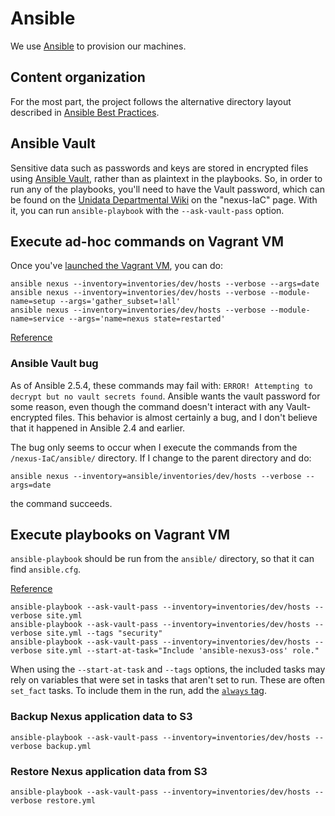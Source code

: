 # Ansible

We use [Ansible](https://www.ansible.com/) to provision our machines.

## Content organization

For the most part, the project follows the alternative directory layout described in
[Ansible Best Practices](http://docs.ansible.com/ansible/playbooks_best_practices.html#alternative-directory-layout).

## Ansible Vault

Sensitive data such as passwords and keys are stored in encrypted files using [Ansible Vault](
http://docs.ansible.com/ansible/latest/playbooks_vault.html), rather than as plaintext in the playbooks.
So, in order to run any of the playbooks, you'll need to have the Vault password, which can be found on the
[Unidata Departmental Wiki](https://wiki.ucar.edu/display/unidata/Home) on the "nexus-IaC" page.
With it, you can run `ansible-playbook` with the `--ask-vault-pass` option.

## Execute ad-hoc commands on Vagrant VM

Once you've [launched the Vagrant VM](../README.md#launching-nexus-server-in-a-vagrant-vm), you can do:

```
ansible nexus --inventory=inventories/dev/hosts --verbose --args=date
ansible nexus --inventory=inventories/dev/hosts --verbose --module-name=setup --args='gather_subset=!all'
ansible nexus --inventory=inventories/dev/hosts --verbose --module-name=service --args='name=nexus state=restarted'
```
[Reference](http://docs.ansible.com/ansible/intro_adhoc.html)

### Ansible Vault bug

As of Ansible 2.5.4, these commands may fail with: `ERROR! Attempting to decrypt but no vault secrets found`.
Ansible wants the vault password for some reason, even though the command doesn't interact with any Vault-encrypted
files. This behavior is almost certainly a bug, and I don't believe that it happened in Ansible 2.4 and earlier.

The bug only seems to occur when I execute the commands from the `/nexus-IaC/ansible/` directory. If I change to the
parent directory and do:
```
ansible nexus --inventory=ansible/inventories/dev/hosts --verbose --args=date
```
the command succeeds.

## Execute playbooks on Vagrant VM

`ansible-playbook` should be run from the `ansible/` directory, so that it can find `ansible.cfg`.

[Reference](http://docs.ansible.com/ansible/intro_configuration.html#configuration-file)

```
ansible-playbook --ask-vault-pass --inventory=inventories/dev/hosts --verbose site.yml
ansible-playbook --ask-vault-pass --inventory=inventories/dev/hosts --verbose site.yml --tags "security"
ansible-playbook --ask-vault-pass --inventory=inventories/dev/hosts --verbose site.yml --start-at-task="Include 'ansible-nexus3-oss' role."
```

When using the `--start-at-task` and `--tags` options, the included tasks may rely on variables
that were set in tasks that aren't set to run. These are often `set_fact` tasks. To include them in the run,
add the [`always` tag](http://docs.ansible.com/ansible/playbooks_tags.html#special-tags).

### Backup Nexus application data to S3

```
ansible-playbook --ask-vault-pass --inventory=inventories/dev/hosts --verbose backup.yml
```

### Restore Nexus application data from S3

```
ansible-playbook --ask-vault-pass --inventory=inventories/dev/hosts --verbose restore.yml
```
